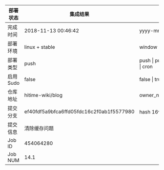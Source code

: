 部署状态 | 集成结果 | 参考值
---|---|---
完成时间 | 2018-11-13 00:46:42 | yyyy-mm-dd hh:mm:ss
部署环境 | linux + stable | window \| linux + stable
部署类型 | push | push \| pull_request \| api \| cron
启用Sudo | false | false \| true
仓库地址 | hitime-wiki/blog | owner_name/repo_name
提交分支 | ef40fdf5a9bfca6ffd05fdc16c2f0ab1f5577980 | hash 16位
提交信息 | 清除缓存问题 |
Job ID   | 454064280 |
Job NUM  | 14.1 |
